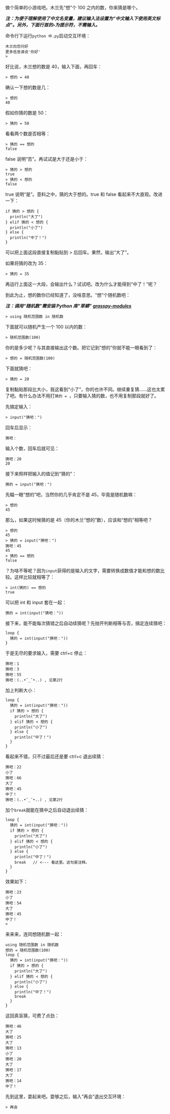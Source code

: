做个简单的小游戏吧。木兰先“想”个 100 之内的数，你来猜是哪个。

***注：为便于理解使用了中文名变量，建议输入法设置为“中文输入下使用英文标点”。另外，下面行首的`>`为提示符，不需输入。***

命令行下运行`python 中.py`启动交互环境：
```
木兰向您问好
更多信息请说'你好'
>
```

好比说，木兰想的数是 40，输入下面，再回车：
```
> 想的 = 40
```

确认一下想的数是几：
```
> 想的
40
```

假如你猜的数是 50：
```
> 猜的 = 50
```

看看两个数是否相等：
```
> 猜的 == 想的
false
```

false 说明“否”。再试试是大于还是小于：
```
> 猜的 > 想的
true
> 猜的 < 想的
false
```

true 说明“是”。意料之中，猜的大于想的。true 和 false 看起来不大直观。改进一下：

```
if 猜的 > 想的 {
  println("大了")
} elif 猜的 < 想的 {
  println("小了")
} else {
  println("中了！")
}
```

可以把上面这段直接复制黏贴到 > 后回车。果然，输出“大了”。

如果将猜的改为 35：
```
> 猜的 = 35
```

再运行上面这一大段，会输出什么？试试吧。改为什么才能得到“中了！”呢？

到此为止，想的数你已经知道了，没啥意思。“想”个随机数吧：

***注：调用“随机数”需安装 Python 库“草蟒” [grasspy-modules](https://pypi.org/project/grasspy-modules/)***

```
> using 随机范围数 in 随机数
```

下面就可以随机产生一个 100 以内的数：
```
> 随机范围数(100)
```

你的是多少呢？与其直接输出这个数。把它记到“想的”你就不能一眼看到了：
```
> 想的 = 随机范围数(100)
```
下面就猜吧：
```
> 猜的 = 20
```
复制黏贴那段比大小，我这看到“小了”，你的也许不同。继续重复猜……这也太累了吧。有什么办法不用打`猜的 = `，只要输入猜的数，也不用复制那段就好了。

先搞定输入：
```
> input("猜吧：")
```

回车后显示：
```
猜吧：
```
输入个数，回车后就可见：
```
猜吧：20
20
```
接下来照样把输入的值记到“猜的”：
```
猜的 = input("猜吧：")
```

先瞄一眼“想的”吧，当然你的几乎肯定不是 45，毕竟是随机数嘛：
```
> 想的
45
```

那么，如果这时候猜的是 45（你的木兰“想的”数），应该和“想的”相等吧？
```
> 想的
45
> 猜的 = input("猜吧：")
猜吧：45
45
> 猜的 == 想的
false
```

？为啥不等呢？因为`input`获得的是输入的文字，需要转换成数值才能和想的数比较。这样比较就相等了：

```
> int(猜的) == 想的
true
```

可以把 int 和 input 套在一起：
```
猜的 = int(input("猜吧："))
```

接下来，能不能每次猜错之后自动续猜呢？先抛开判断相等与否，搞定连续猜吧：
```
loop {
  猜的 = int(input("猜吧："))
}
```
于是无尽的要求输入，需要 ctrl+c 停止：
```
猜吧：1
猜吧：3
猜吧：55
猜吧：(..•˘_˘•..) , 见第2行
```

加上判断大小：
```
loop {
  猜的 = int(input("猜吧："))
  if 猜的 > 想的 {
    println("大了")
  } elif 猜的 < 想的 {
    println("小了")
  } else {
    println("中了！")
  }
}
```

看起来不错，只不过最后还是要 ctrl+c 退出续猜：
```
猜吧：22
小了
猜吧：66
大了
猜吧：45
中了！
猜吧：(..•˘_˘•..) , 见第2行
```

加个`break`就能在猜中之后自动退出续猜：
```
loop {
  猜的 = int(input("猜吧："))
  if 猜的 > 想的 {
    println("大了")
  } elif 猜的 < 想的 {
    println("小了")
  } else {
    println("中了！")
    break   // <--- 看这里。这句是注释。
  }
}
```

效果如下：
```
猜吧：23
小了
猜吧：54
大了
猜吧：45
中了！
>
```

来来来，连同想随机数一起：
```
using 随机范围数 in 随机数
想的 = 随机范围数(100)
loop {
  猜的 = int(input("猜吧："))
  if 猜的 > 想的 {
    println("大了")
  } elif 猜的 < 想的 {
    println("小了")
  } else {
    println("中了！")
    break
  }
}
```

这回真盲猜，可费了点劲：
```
猜吧：46
大了
猜吧：25
大了
猜吧：13
小了
猜吧：20
大了
猜吧：17
大了
猜吧：14
中了！
```

先到这里，耍起来吧。耍够之后，输入“再会”退出交互环境：
```
> 再会
```
